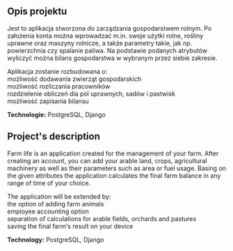 ## Opis projektu

Jest to aplikacja stworzona do zarządzania gospodarstwem rolnym. Po założenia konta można wprowadzać m.in. swoje użytki rolne, rośliny uprawne oraz maszyny rolnicze, a także parametry takie, jak np. powierzchnia czy spalanie paliwa. Na podstawie podanych atrybutów wyliczyć można bilans gospodarstwa w wybranym przez siebie zakresie.

Aplikacja zostanie rozbudowana o:
<br> możliwość dodawania zwierząt gospodarskich
<br> możliwość rozliczania pracowników
<br> rozdzielenie obliczeń dla pól uprawnych, sadów i pastwisk
<br> możliwość zapisania bilansu

<b>Technologie:</b> PostgreSQL, Django

## Project's description

Farm life is an application created for the management of your farm. After creating an account, you can add your arable land, crops, agricultural machinery as well as their parameters such as area or fuel usage. Basing on the given attributes the application calculates the final farm balance in any range of time of your choice. 

The application will be extended by:
<br>the option of adding farm animals
<br>employee accounting option
<br>separation of calculations for arable fields, orchards and pastures
<br>saving the final farm's result on your device 

<b>Technology:</b> PostgreSQL, Django

